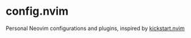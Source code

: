 # config.nvim

Personal Neovim configurations and plugins, inspired by [kickstart.nvim](https://github.com/nvim-lua/kickstart.nvim)
